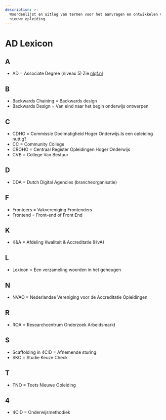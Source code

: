 ```yaml
---
description: >-
  Woordenlijst en uitleg van termen voor het aanvragen en ontwikkelen van een
  nieuwe opleiding.
---
```


# AD Lexicon

## A

* AD = Associate Degree \(niveau 5\) Zie [nlqf.nl](https://nlqf.nl/nlqf-niveaus)

## B

* Backwards Chaining = Backwards design
* Backwards Design = Van eind naar het begin onderwijs ontwerpen

## C

* CDHO = Commissie Doelmatigheid Hoger Onderwijs.Is een opleiding nuttig?
* CC = Community College
* CROHO = Centraal Register Opleidingen Hoger Onderwijs
* CVB = College Van Bestuur

## D

* DDA = Dutch Digital Agencies \(brancheorganisatie\)

## F

* Fronteers = Vakvereniging Frontenders
* Frontend = Front-end of Front End

## K

* K&A = Afdeling Kwaliteit & Accreditatie \(HvA\)

## L

* Lexicon = Een verzameling woorden in het geheugen

## N

* NVAO = Nederlandse Vereniging voor de Accreditatie Opleidingen

## R

* ROA = Researchcentrum Onderzoek Arbeidsmarkt

## S

* Scaffolding in 4CID = Afnemende sturing
* SKC = Studie Keuze Check

## T

* TNO = Toets Nieuwe Opleiding

## 4

* 4CID = Onderwijsmethodiek



